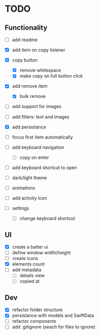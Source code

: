 # TODO

## Functionality

- [ ] add readme
- [x] add item on copy listener
- [x] copy button
    - [x] remove whitespace
    - [x] make copy on full button click
- [x] add remove item
    - [x] bulk remove
- [ ] add support for images
- [ ] add filters: text and images
- [x] add persistance
- [ ] focus first item automatically
- [ ] add keyboard navigation
    - [ ] copy on enter
- [ ] add keyboard shortcut to open
- [ ] dark/light theme
- [ ] animations

- [ ] add activity icon
- [ ] settings
    - [ ] change keyboard shortcut

## UI

- [x] create a batter ui
- [ ] define window width/height
- [ ] create icons
- [x] elements count
- [ ] add metadata
    - [ ] details view
    - [ ] copied at

## Dev

- [x] refactor folder structure
- [x] persistance with models and SwiftData
- [ ] refactor components
- [ ] add .gitignore (seach for files to ignore)
